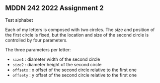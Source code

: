 ## MDDN 242 2022 Assignment 2

Test alphabet

Each of my letters is composed with two circles. The size and position of the first circle is fixed, but the location and size of the second circle is controlled by four parameters.

The three parameters per letter:
  * `size1` : diameter width of the second circle
  * `size2` : diameter height of the second circle
  * `offsetx` : x offset of the second circle relative to the first one
  * `offsety` : y offset of the second circle relative to the first one

